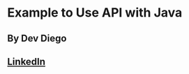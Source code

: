 # Example to Use API with Java
## By Dev Diego
## [LinkedIn](https://www.linkedin.com/in/diego-hernandez-fwd/)